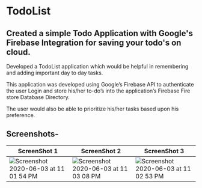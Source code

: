 # TodoList

## Created a simple Todo Application with Google's Firebase Integration for saving your todo's on cloud.

Developed a TodoList application which would be helpful in remembering and adding important day to day tasks.

This application was developed using Google’s Firebase API to authenticate the user Login and store his/her to-do’s into the application’s Firebase Fire store Database Directory.

The user would also be able to prioritize his/her tasks based upon his preference.


## Screenshots-


| **ScreenShot 1**  | **ScreenShot 2** | **ScreenShot 3** |
| ------------- | ------------- | ------------- |
| ![Screenshot 2020-06-03 at 11 01 54 PM](https://user-images.githubusercontent.com/55451558/83669258-e326ed00-a5ee-11ea-8c42-42eaf90f3c87.png)  | ![Screenshot 2020-06-03 at 11 03 08 PM](https://user-images.githubusercontent.com/55451558/83669268-e6ba7400-a5ee-11ea-9ac8-9dc94204dfe7.png)  | ![Screenshot 2020-06-03 at 11 02 53 PM](https://user-images.githubusercontent.com/55451558/83669266-e621dd80-a5ee-11ea-8b95-27706c1488cd.png)  |
